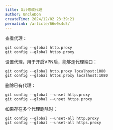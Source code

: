 ```yaml
---
title: Git修改代理
author: UncleDon
createTime: 2024/12/02 23:39:21
permalink: /article/66w0s4u5/
---
```

查看代理：
```shell
git config --global http.proxy
git config --global https.proxy
```

设置代理，用于开启VPN后，能够走代理端口：

```shell
git config --global http.proxy localhost:1080
git config --global https.proxy localhost:1080
```

删除已有代理：

```shell
git config --global --unset http.proxy
git config --global --unset https.proxy
```

如果存在多个代理删除时：

```shell
git config --global --unset-all http.proxy
git config --global --unset-all https.proxy
```

